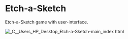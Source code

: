 # Etch-a-Sketch

Etch-a-Sketch game with user-interface.

![_C__Users_HP_Desktop_Etch-a-Sketch-main_index html](https://user-images.githubusercontent.com/96793613/173367729-a914c91f-5648-4bad-acb9-fd44ded174b3.png)
